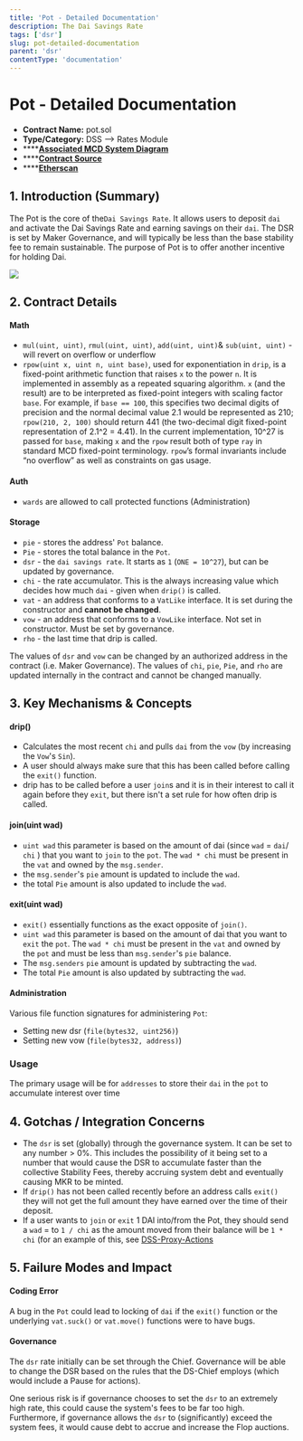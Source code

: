 ```yaml
---
title: 'Pot - Detailed Documentation'
description: The Dai Savings Rate
tags: ['dsr']
slug: pot-detailed-documentation
parent: 'dsr'
contentType: 'documentation'
---
```


# Pot - Detailed Documentation

- **Contract Name:** pot.sol
- **Type/Category:** DSS —&gt; Rates Module
- \*\*\*\*[**Associated MCD System Diagram**](https://github.com/makerdao/dss/wiki)
- \*\*\*\*[**Contract Source**](https://github.com/makerdao/dss/blob/master/src/pot.sol)
- \*\*\*\*[**Etherscan**](https://etherscan.io/address/0x197e90f9fad81970ba7976f33cbd77088e5d7cf7)

## 1. Introduction \(Summary\)

The Pot is the core of the`Dai Savings Rate`. It allows users to deposit `dai` and activate the Dai Savings Rate and earning savings on their `dai`. The DSR is set by Maker Governance, and will typically be less than the base stability fee to remain sustainable. The purpose of Pot is to offer another incentive for holding Dai.

![](../../.gitbook/assets/screen-shot-2019-11-17-at-2.19.45-pm.png)

## 2. Contract Details

#### Math

- `mul(uint, uint)`, `rmul(uint, uint)`, `add(uint, uint)`& `sub(uint, uint)` - will revert on overflow or underflow
- `rpow(uint x, uint n, uint base)`, used for exponentiation in `drip`, is a fixed-point arithmetic function that raises `x` to the power `n`. It is implemented in assembly as a repeated squaring algorithm. `x` \(and the result\) are to be interpreted as fixed-point integers with scaling factor `base`. For example, if `base == 100`, this specifies two decimal digits of precision and the normal decimal value 2.1 would be represented as 210; `rpow(210, 2, 100)` should return 441 \(the two-decimal digit fixed-point representation of 2.1^2 = 4.41\). In the current implementation, 10^27 is passed for `base`, making `x` and the `rpow` result both of type `ray` in standard MCD fixed-point terminology. `rpow`’s formal invariants include “no overflow” as well as constraints on gas usage.

#### Auth

- `wards` are allowed to call protected functions \(Administration\)

#### Storage

- `pie` - stores the address' `Pot` balance.
- `Pie` - stores the total balance in the `Pot`.
- `dsr` - the `dai savings rate`. It starts as `1` \(`ONE = 10^27`\), but can be updated by governance.
- `chi` - the rate accumulator. This is the always increasing value which decides how much `dai` - given when `drip()` is called.
- `vat` - an address that conforms to a `VatLike` interface. It is set during the constructor and **cannot be changed**.
- `vow` - an address that conforms to a `VowLike` interface. Not set in constructor. Must be set by governance.
- `rho` - the last time that drip is called.

The values of `dsr` and `vow` can be changed by an authorized address in the contract \(i.e. Maker Governance\). The values of `chi`, `pie`, `Pie`, and `rho` are updated internally in the contract and cannot be changed manually.

## 3. Key Mechanisms & Concepts

#### drip\(\)

- Calculates the most recent `chi` and pulls `dai` from the `vow` \(by increasing the `Vow`'s `Sin`\).
- A user should always make sure that this has been called before calling the `exit()` function.
- drip has to be called before a user `join`s and it is in their interest to call it again before they `exit`, but there isn't a set rule for how often drip is called.

#### join\(uint wad\)

- `uint wad` this parameter is based on the amount of dai \(since `wad` = `dai`/ `chi` \) that you want to `join` to the `pot`. The `wad * chi` must be present in the `vat` and owned by the `msg.sender`.
- the `msg.sender`'s `pie` amount is updated to include the `wad`.
- the total `Pie` amount is also updated to include the `wad`.

#### exit\(uint wad\)

- `exit()` essentially functions as the exact opposite of `join()`.
- `uint wad` this parameter is based on the amount of dai that you want to `exit` the `pot`. The `wad * chi` must be present in the `vat` and owned by the `pot` and must be less than `msg.sender`'s `pie` balance.
- The `msg.senders` `pie` amount is updated by subtracting the `wad`.
- The total `Pie` amount is also updated by subtracting the `wad`.

#### Administration

Various file function signatures for administering `Pot`:

- Setting new dsr \(`file(bytes32, uint256)`\)
- Setting new vow \(`file(bytes32, address)`\)

### Usage

The primary usage will be for `addresses` to store their `dai` in the `pot` to accumulate interest over time

## 4. Gotchas / Integration Concerns

- The `dsr` is set \(globally\) through the governance system. It can be set to any number &gt; 0%. This includes the possibility of it being set to a number that would cause the DSR to accumulate faster than the collective Stability Fees, thereby accruing system debt and eventually causing MKR to be minted.
- If `drip()` has not been called recently before an address calls `exit()` they will not get the full amount they have earned over the time of their deposit.
- If a user wants to `join` or `exit` 1 DAI into/from the Pot, they should send a `wad` = to `1 / chi` as the amount moved from their balance will be `1 * chi` \(for an example of this, see [DSS-Proxy-Actions](https://github.com/makerdao/dss-proxy-actions/blob/master/src/DssProxyActions.sol#L547)

## 5. Failure Modes and Impact

#### Coding Error

A bug in the `Pot` could lead to locking of `dai` if the `exit()` function or the underlying `vat.suck()` or `vat.move()` functions were to have bugs.

#### Governance

The `dsr` rate initially can be set through the Chief. Governance will be able to change the DSR based on the rules that the DS-Chief employs \(which would include a Pause for actions\).

One serious risk is if governance chooses to set the `dsr` to an extremely high rate, this could cause the system's fees to be far too high. Furthermore, if governance allows the `dsr` to \(significantly\) exceed the system fees, it would cause debt to accrue and increase the Flop auctions.

